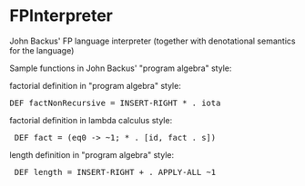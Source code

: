 # FPInterpreter
John Backus' FP language interpreter (together with denotational semantics for the language)

Sample functions in John Backus' "program algebra" style:

factorial definition in "program algebra" style:
<pre>DEF factNonRecursive = INSERT-RIGHT * . iota</pre>

factorial definition in lambda calculus style:
<pre> DEF fact = (eq0 -> ~1; * . [id, fact . s]) </pre>

length definition in "program algebra" style:
<pre> DEF length = INSERT-RIGHT + . APPLY-ALL ~1 </pre>

